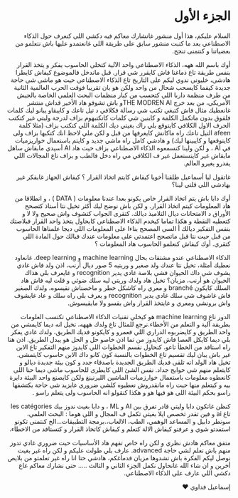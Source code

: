 <h1 dir="rtl" lang="ar">الجزء الأول</h1>
<p dir="rtl" lang="ar">
السلام عليكم، هذا أول منشور غانشارك معاكم فيه دكشي اللي كنعرف حول الذكاء الاصطناعي بعد ما كتبت منشور سابق على طريقة اللي غانعتمدو عليها باش نتعلمو من بعضياتنا و كنتمنى تنجح.
</p>
<p dir="rtl" lang="ar">
أوك باسم الله ههه، الذكاء الاصطناعي واحد الآلية كتخلي الحاسوب يفكر و يتخذ القرار بنفس طريقة تاع ذماغنا فاش كايقرر شي قرار. قبل ماندخل فالموضوع كيفاش كايطرا هادشي، خليوني ندوي ليكم على التاريخ تاع الذكاء الاصطناعي حيت هو ماشي شي حاجة جديدة كيفما كايسحب شحال من واحد ولكن هو بان تقريبا فوقت الحرب العالمية الثانية من طرف منظمة داربا اللي كتحسب من كبار منظمات البحث العلمي الخاصة بالجيش الأمريكي، من بعد خرج THE MODREN AIو باش تشوفو هاد الأخير قداش منتشر غانعطيك مثال فاش كتبغي تكتب شي رسالة فكلافي د تيل تاعك و كايبقاو يبانو ليك كلمات فلفوق بدون ماتكمل الكلمة و كاينين شي كلمات كاتكتبهوم بزاف لدرجة وليتي غير كتكتب الحرف الاول الكلافي كايتوقع بلي راك بغيتي ديك الكلمة اللي كتكتب بزاف (مثلا كلمة afeen التيل تاعك راه ماكانش كايعرفها من قبل و لكن ملي لاحظ انك كتكبها بزاف ولى كايتوقعها و كايبينها ليك) و هادشي كامل راه ماشي جديد و كايتم باستعمال خواريزميات في AI ، و لكن ولينا كنسمعوه الذكاء الاصطناعي بزاف حيت هاد AI أسيدي مابقاش ساهل مابقاش غير كايتستعمل غير ف الكلافي مي راه دخل فالطب و بزاف تاع المجالات اللي يقدرو يغيرو العالم.
</p>
<p dir="rtl" lang="ar">
غاتقول ليا أسماعيل طلقنا أخويا كيفاش كايتم اتخاذ القرار ؟ كيفاش الجهاز غايفكر غير بهادشي اللي قلتي لينا؟
</p>
<p dir="rtl" lang="ar">
أوك دابا باش يتم اتخاذ القرار خاص يكونو بعدا عندنا معلومات ( DATA ) ، و انطلاقا من هاد المعلومات كيتم اتخاذ القرار. و لكن باش نوضح ليك أكثر تخيل نتا أستاذ كتصحح الأوراق د الامتحانات ديال التلاميذ ديالك. كتقرى الجواب كتشوف واش صحيح ولا لا و كتعطيه النقطة و هكذا تماما كيخدم الذكاء الاصطناعي كايحاول يتخذ واحد القرار فبلاصتك بنفس التفكير ديالك أ السي المصحح بناءا على المعلومات اللي ديجا علمناها الحاسوب من قبل حيت نتا قبل ماتصحح اعتمدتي على معلومات عندك فبالك حول المادة اللي كتقري.
أوك كيفاش كنعلمو الحاسوب هاد المعلومات ؟

</p>
<p dir="rtl" lang="ar">
الذكاء الاصطناعي عندو مشتقات بحال machine learning و deep learning. غانعاود نعطيك أمثلة، تخيل نتا عندك ولد صغير و وريتيه 5 صور ديال أرنب، اذن ولد فاش غادي يشوف شي داك الحيوان فشي بلاصة غادي يدير recognition و غايعرف بلي هذاك الحيوان هو أرنب، مزيان؟ تخيل هاد ولدك وريتي ليه سلك ضوئي و قلت ليه فاش هاد السلك كايكون branché و معري راه كاشكل خطر و ماخصناش نقيسوه، ولدك الصغير فاش غاشوف شي سلك غادي يدير recognition و يعرف بلي راه سلك و عاد غايشوف واش برونشي ومعري و غايتخذ القرار واش يقسو ولا مايقيسوش.
</p>
<p dir="rtl" lang="ar">
الدور تاع machine learning هو كيخلي تقنيات الذكاء الاصطناعي تكتسب العلومات بطريقة آلية و التعلم من الأخطاء.نرجع للمثال تاع ولدك هههه، تخيل انه ديما كايمشي من واحد الطريق و كايضربوه الدراري اللي فعمرو و كايكونو فديك الطريق، ولدك غادي يفكر بلي ديما كايكل العصا فاش كايدوز من تما اذن خاصو حل و الحل هو يبدل الطريق. اذن هنا راه استافد من الخطأ تاعو. كنحاول نقسم الخطوات اللي كايدوز منهم التفكير تاع الابن غير باش يبان ليك تقسيم تاع الخطوات بالنسبة كون كانو داك الابن حاسوب كايتمشى. تخيل هاد الولد انه تلقى فديك الطريق الجديدة باصدقاء جدد و كون بيئة جديدة ديالو و كايتعلم منهم شي حوايج جداد. نفس الشئ اللي كايطرى للحاسوب ماشي ديما حنا اللي كانعطوه معلومات باستعمال خوارزميات الماشين الليرنينغ ولكن كايصنع واحد البيئة دايرة بيه و كيتعلم منها حيت راه مانقدروش نعطيوه كلشي ضروري غايزيد شي حاجة يكتشفها راسو بحكم البيئة اللي هو فيها هو و هكذا كنقولو انه الحاسوب ولى يتعلم راسو .
</p>
<p dir="rtl" lang="ar">
كنظن غاتكون دابا وليتي قادر تفرق بين AI و ML ، و دابا بغيت ندوز بيك les catégories تاع ai و فين تقدر تخصص ايلا بغيتي تكمل ف المجال و اللي هوما : البحث العلمي، سونطر دابيل و المساعد الوهمي، الطب، الالعاب،.برمجة التطبيقات...الخ
كنتمنى تكونو استفدتو شوي و عرفتو كيفاش الالة كتعلم و كيفاش كاتخاذ القرار و كتستافد من الاخطاء.

</p>
<p dir="rtl" lang="ar">
متفق معاكم هادش نظري و لكن راه خاص تفهم هاد الأساسيات حيت ضروري غادي تدوز منهم باش تعلم لشي حاجة advanced.
عارف بلي طولت عليكم و لكن راه غير بغيت نوصل ليكم الفكرة باش تشدوها مزيان فدماغكم، هادشي حتا انا راه غير تعلمتو من بلايص أخرين و ان شاء الله غانحاول نكمل الجزء الثاني و الثالث ..... حتى نشارك معاكم غاع دكشي اللي عارف على الذكاء الاصطناعي.

</p>
<p dir="rtl" lang="ar">
إسماعيل فداوي ❤️
</p>